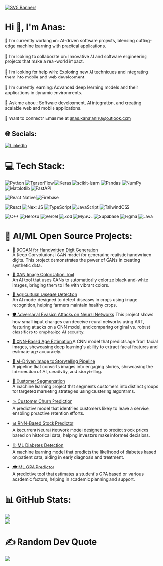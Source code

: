[![SVG Banners](https://svg-banners.vercel.app/api?type=typeWriter&text1=ANAS%20KANAFANI%20👨‍💻&width=1600&height=400)](https://github.com/Akshay090/svg-banners)

# Hi 👋, I'm Anas:
🔭 I’m currently working on: AI-driven software projects, blending cutting-edge machine learning with practical applications.<br><br>🔗 I’m looking to collaborate on: Innovative AI and software engineering projects that make a real-world impact.<br><br>🤝 I’m looking for help with: Exploring new AI techniques and integrating them into mobile and web development.<br><br>🌱 I’m currently learning: Advanced deep learning models and their applications in dynamic environments.<br><br>💬 Ask me about: Software development, AI integration, and creating scalable web and mobile applications.<br><br>
📧 Want to connect? Email me at anas.kanafani10@outlook.com

## 🌐 Socials:
[![LinkedIn](https://img.shields.io/badge/LinkedIn-%230077B5.svg?logo=linkedin&logoColor=white)](https://linkedin.com/in/Anas-Kanafani) 

# 💻 Tech Stack:

![Python](https://img.shields.io/badge/python-3670A0?style=flat&logo=python&logoColor=ffdd54) ![TensorFlow](https://img.shields.io/badge/TensorFlow-%23FF6F00.svg?style=flat&logo=TensorFlow&logoColor=white) 
![Keras](https://img.shields.io/badge/Keras-%23D00000.svg?style=flat&logo=Keras&logoColor=white) ![scikit-learn](https://img.shields.io/badge/scikit--learn-%23F7931E.svg?style=flat&logo=scikit-learn&logoColor=white) ![Pandas](https://img.shields.io/badge/pandas-%23150458.svg?style=flat&logo=pandas&logoColor=white) ![NumPy](https://img.shields.io/badge/numpy-%23013243.svg?style=flat&logo=numpy&logoColor=white) ![Matplotlib](https://img.shields.io/badge/Matplotlib-%23ffffff.svg?style=flat&logo=Matplotlib&logoColor=black) ![FastAPI](https://img.shields.io/badge/FastAPI-005571?style=flat&logo=fastapi) 

![React Native](https://img.shields.io/badge/react_native-%2320232a.svg?style=flat&logo=react&logoColor=%2361DAFB) ![Firebase](https://img.shields.io/badge/firebase-%23039BE5.svg?style=flat&logo=firebase) 

![React](https://img.shields.io/badge/react-%2320232a.svg?style=flat&logo=react&logoColor=%2361DAFB) ![Next JS](https://img.shields.io/badge/Next-black?style=flat&logo=next.js&logoColor=white) ![TypeScript](https://img.shields.io/badge/typescript-%23007ACC.svg?style=flat&logo=typescript&logoColor=white) ![JavaScript](https://img.shields.io/badge/javascript-%23323330.svg?style=flat&logo=javascript&logoColor=%23F7DF1E) ![TailwindCSS](https://img.shields.io/badge/tailwindcss-%2338B2AC.svg?style=flat&logo=tailwind-css&logoColor=white)

![C++](https://img.shields.io/badge/c++-%2300599C.svg?style=flat&logo=c%2B%2B&logoColor=white) ![Heroku](https://img.shields.io/badge/heroku-%23430098.svg?style=flat&logo=heroku&logoColor=white) ![Vercel](https://img.shields.io/badge/vercel-%23000000.svg?style=flat&logo=vercel&logoColor=white) ![Zod](https://img.shields.io/badge/zod-%233068b7.svg?style=flat&logo=zod&logoColor=white) ![MySQL](https://img.shields.io/badge/mysql-4479A1.svg?style=flat&logo=mysql&logoColor=white) ![Supabase](https://img.shields.io/badge/Supabase-3ECF8E?style=flat&logo=supabase&logoColor=white) ![Figma](https://img.shields.io/badge/figma-%23F24E1E.svg?style=flat&logo=figma&logoColor=white) ![Java](https://img.shields.io/badge/java-%23ED8B00.svg?style=flat&logo=openjdk&logoColor=white) 


# 🧠 AI/ML Open Source Projects:

- [📝 DCGAN for Handwritten Digit Generation](https://github.com/anaskanafani/hand-written-digits-DCGAN)  
  A Deep Convolutional GAN model for generating realistic handwritten digits. This project demonstrates the power of GANs in creating synthetic data.

- [🎨 GAN Image Colorization Tool](https://github.com/anaskanafani/GAN-image-Colorization)  
  An AI tool that uses GANs to automatically colorize black-and-white images, bringing them to life with vibrant colors.

- [🌾 Agricultural Disease Detection](https://github.com/anaskanafani/Agricultural-Disease-Detection)  
  An AI model designed to detect diseases in crops using image recognition, helping farmers maintain healthy crops.

- [🛡️ Adversarial Evasion Attacks on Neural Networks](https://github.com/anaskanafani/Adversarial-Evasion-Attacks)
  This project shows how small input changes can deceive neural networks using ART, featuring attacks on a CNN model, and comparing original vs. robust classifiers to emphasize AI security.

- [🎂 CNN-Based Age Estimation ](https://github.com/anaskanafani/age-prediction-cnn)
  A CNN model that predicts age from facial images, showcasing deep learning's ability to extract facial features and estimate age accurately.
  
- [📖 AI-Driven Image to Storytelling Pipeline](https://github.com/anaskanafani/image-to-story-to-Speech)  
  A pipeline that converts images into engaging stories, showcasing the intersection of AI, creativity, and storytelling.

- [🧩 Customer Segmentation](https://github.com/anaskanafani/Market-Segmentation-Clustering)  
  A machine learning project that segments customers into distinct groups for targeted marketing strategies using clustering algorithms.

- [📉 Customer Churn Prediction](https://github.com/anaskanafani/customer-churn)  
  A predictive model that identifies customers likely to leave a service, enabling proactive retention efforts.

- [📊 RNN-Based Stock Predictor](https://github.com/anaskanafani/Stock-price-prediction)  
  A Recurrent Neural Network model designed to predict stock prices based on historical data, helping investors make informed decisions.

- [🩺 ML Diabetes Detection](https://github.com/anaskanafani/diabetes-detection)  
  A machine learning model that predicts the likelihood of diabetes based on patient data, aiding in early diagnosis and treatment.

- [🎓 ML GPA Predictor](https://github.com/anaskanafani/gpa_predictor)  
  A predictive tool that estimates a student's GPA based on various academic factors, helping in academic planning and support.


# 📊 GitHub Stats:
![](https://github-readme-streak-stats.herokuapp.com/?user=anaskanafani&theme=darcula&hide_border=false)<br/>
![](https://github-readme-stats.vercel.app/api/top-langs/?username=anaskanafani&theme=darcula&hide_border=false&include_all_commits=true&count_private=true&layout=compact)

# ✍️ Random Dev Quote
![](https://quotes-github-readme.vercel.app/api?type=horizontal&theme=radical)
